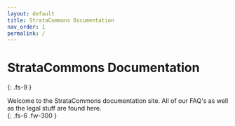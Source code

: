 ```yaml
---
layout: default
title: StrataCommons Documentation
nav_order: 1
permalink: /
---
```


# StrataCommons Documentation
{: .fs-9 }

Welcome to the StrataCommons documentation site.  All of our FAQ's as well as the legal stuff are found here.  
{: .fs-6 .fw-300 }
